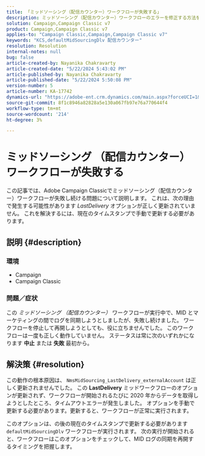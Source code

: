 ```yaml
---
title: 「ミッドソーシング（配信カウンター）ワークフローが失敗する」
description: ミッドソーシング（配信カウンター）ワークフローのエラーを修正する方法を説明します。
solution: Campaign,Campaign Classic v7
product: Campaign,Campaign Classic v7
applies-to: "Campaign Classic,Campaign,Campaign Classic v7"
keywords: "KCS,defaultMidSourcingDlv 配信カウンター"
resolution: Resolution
internal-notes: null
bug: false
article-created-by: Nayanika Chakravarty
article-created-date: "5/22/2024 5:43:02 PM"
article-published-by: Nayanika Chakravarty
article-published-date: "5/22/2024 5:50:08 PM"
version-number: 5
article-number: KA-17742
dynamics-url: "https://adobe-ent.crm.dynamics.com/main.aspx?forceUCI=1&pagetype=entityrecord&etn=knowledgearticle&id=f8d43cbb-6218-ef11-9f89-000d3a37816b"
source-git-commit: 8f1c8946a82828a5e130a067fb97e76a770644f4
workflow-type: tm+mt
source-wordcount: '214'
ht-degree: 3%

---
```


# ミッドソーシング （配信カウンター） ワークフローが失敗する


この記事では、Adobe Campaign Classicでミッドソーシング（配信カウンター）ワークフローが失敗し続ける問題について説明します。 これは、次の理由で発生する可能性があります *LastDelivery* オプションが正しく更新されていません。 これを解決するには、現在のタイムスタンプで手動で更新する必要があります。

## 説明 {#description}


### <b>環境</b>

- Campaign
- Campaign Classic


### <b>問題／症状</b>

この *ミッドソーシング （配信カウンター）* ワークフローが実行中で、MID とマーケティングの間でログを同期しようとしましたが、失敗し続けました。 ワークフローを停止して再開しようとしても、役に立ちませんでした。 このワークフローは一度も正しく動作していません。 ステータスは常に次のいずれかになります <b>中止</b> または <b>失敗</b> 最初から。


## 解決策 {#resolution}


この動作の根本原因は、 `NmsMidSourcing_LastDelivery_externalAccount` は正しく更新されませんでした。 この <b>LastDelivery</b> ミッドワークフローのオプションが更新されず、ワークフローが開始されるたびに 2020 年からデータを取得しようとしたところ、タイムアウトエラーが発生しました。 オプションを手動で更新する必要があります。更新すると、ワークフローが正常に実行されます。

このオプションは、の後の現在のタイムスタンプで更新する必要があります `defaultMidSourcingDlv` ワークフローが実行されます。 次の実行が開始されると、ワークフローはこのオプションをチェックして、MID ログの同期を再開するタイミングを把握します。
